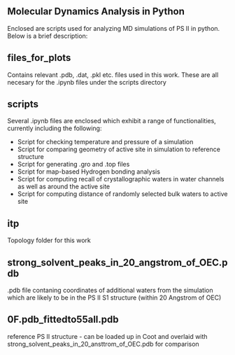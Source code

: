 ## Molecular Dynamics Analysis in Python

Enclosed are scripts used for analyzing MD simulations of PS II in python.
Below is a brief description:

## files_for_plots 
Contains relevant .pdb, .dat, .pkl etc. files used in this work. These are all necesary for the .ipynb files under the scripts directory

## scripts
Several .ipynb files are enclosed which exhibit a range of functionalities, currently including the following:  
- Script for checking temperature and pressure of a simulation 
- Script for comparing geometry of active site in simulation to reference structure
- Script for generating .gro and .top files 
- Script for map-based Hydrogen bonding analysis 
- Script for computing recall of crystallographic waters in water channels as well as around the active site 
- Script for computing distance of randomly selected bulk waters to active site 


## itp
Topology folder for this work

## strong_solvent_peaks_in_20_angstrom_of_OEC.pdb
.pdb file contaning coordinates of additional waters from the simulation which are likely to be in the PS II S1 structure (within 20 Angstrom of OEC)

## 0F.pdb_fittedto55all.pdb
reference PS II structure - can be loaded up in Coot and overlaid with strong_solvent_peaks_in_20_ansttrom_of_OEC.pdb for comparison
